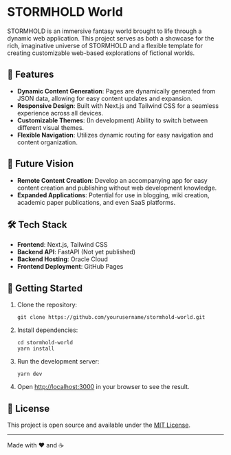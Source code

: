 # STORMHOLD World

STORMHOLD is an immersive fantasy world brought to life through a dynamic web application. This project serves as both a showcase for the rich, imaginative universe of STORMHOLD and a flexible template for creating customizable web-based explorations of fictional worlds.

## 🌟 Features

- **Dynamic Content Generation**: Pages are dynamically generated from JSON data, allowing for easy content updates and expansion.
- **Responsive Design**: Built with Next.js and Tailwind CSS for a seamless experience across all devices.
- **Customizable Themes**: (In development) Ability to switch between different visual themes.
- **Flexible Navigation**: Utilizes dynamic routing for easy navigation and content organization.

## 🚀 Future Vision

- **Remote Content Creation**: Develop an accompanying app for easy content creation and publishing without web development knowledge.
- **Expanded Applications**: Potential for use in blogging, wiki creation, academic paper publications, and even SaaS platforms.

## 🛠️ Tech Stack

- **Frontend**: Next.js, Tailwind CSS
- **Backend API**: FastAPI (Not yet published)
- **Backend Hosting**: Oracle Cloud
- **Frontend Deployment**: GitHub Pages

## 🏁 Getting Started

1. Clone the repository:

   ```
   git clone https://github.com/yourusername/stormhold-world.git
   ```

2. Install dependencies:

   ```
   cd stormhold-world
   yarn install
   ```

3. Run the development server:

   ```
   yarn dev
   ```

4. Open [http://localhost:3000](http://localhost:3000) in your browser to see the result.

## 📘 License

This project is open source and available under the [MIT License](LICENSE.md).

---

Made with ❤️ and ☕

